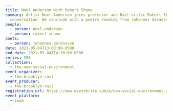 ```yaml
---
title: Noel Anderson with Robert Shane
summary: Artist Noel Anderson joins professor and Rail critic Robert Shane for a
  conversation. We conclude with a poetry reading from Johannes Göransson.
people:
  - person: noel-anderson
  - person: robert-shane
poets:
  - person: johannes-goransson
date: 2021-05-04T13:00:00-0500
end_date: 2021-05-04T14:30:00-0500
series: 290
collections:
  - the-new-social-environment
event_organizer:
  - the-brooklyn-rail
event_producer:
  - the-brooklyn-rail
registration_url: https://www.eventbrite.com/e/new-social-environment-290-noel-anderson-tickets-152005539661
event_platform:
  - zoom
---
```

